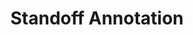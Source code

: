 ---
title: Standoff Annotation
description: Formal description of standoff-annotation in broadest sense, general subclasses, related classes, and properties.
file: standoff-annotation
---